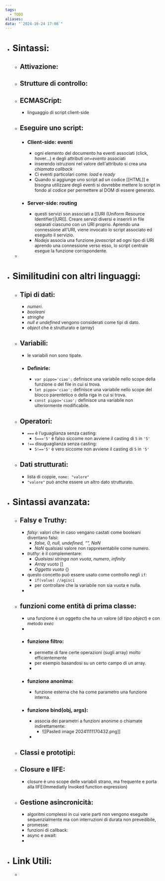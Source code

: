 ```yaml
---
tags:
  - TODO
aliases: 
data: "`2024-10-24 17:08`"
---
```

- # Sintassi:
	- ## Attivazione:
	- ## Strutture di controllo:
	- ## ECMASCript: 
		- linguaggio di script client-side
	- ## Eseguire uno script:
		- ### Client-side: eventi
			- ogni elemento del documento ha eventi associati (click, hover...) e degli attributi _on+evento_ associati
			- inserendo istruzioni nel valore dell'attributo si crea una _chiamata callback_
			- Ci eventi particolari come: _load_ e _ready_
			- Quando si aggiunge uno script ad un codice [[HTML]] e bisogna utilizzare degli eventi si dovrebbe mettere lo script in fondo al codice per permettere al DOM di essere generato.
		- ### Server-side: routing
			- questi servizi son associati a [[URI (Uniform Resource Identifier)|URI]]. Creare servizi diversi  e inserirli in file separati ciascuno con un URI proprio. Aprendo una connessione all'URI, viene invocato lo script associato ed eseguito il servizio.
			- _Nodejs_ associa una funzione _javascript_ ad ogni tipo di URI aprendo una connessione verso esso, lo script centrale esegue la funzione corrispondente. 
	-  
- # Similitudini con altri linguaggi:
	- ## Tipi di dati:  
		- _numeri_.
		- _booleani_
		- _stringhe_
		- _null e undefined_ vengono considerati come tipi di dato.
		- _object_ che è strutturato e (_array_)
	- ## Variabili:
		- le variabili non sono tipate.
		- ### Definirle:
			- `var pippo='ciao';` definisce una variabile nello scope della funzione o del file in cui si trova.
			- `let pippo='ciao';` definisce una variabile nello scope del blocco parentetico o della riga in cui si trova.
			- `const pippo='ciao';` definisce una variabile non ulteriormente modificabile.
	- ## Operatori:
		- ` === ` è l’uguaglianza senza casting:
			- `5==='5'` è falso siccome non avviene il casting di `5` in `'5'` 
		- `!==` disuguaglianza senza casting:
			- `5!=='5'` è vero siccome non avviene il casting di `5` in `'5'` 
	- ## Dati strutturati:
		- lista di coppie, `nome: "valore"` 
		- `"valore"` può anche essere un altro dato strutturato.   
- # Sintassi avanzata:
	- ## Falsy e Truthy:
		- _falsy_: valori che in caso vengano castati come booleani diventano falsi:
			- _false, 0, null, undefined, ““, NaN_
			- $NaN$ qualsiasi valore non rappresentabile come numero.
		- _truthy_: è il complementare:
			- _Qualsiasi stringa non vuota_, _numero_, _infinity_
			- _Array vuoto_ $[]$
			- _Oggetto vuoto_ $\{\}$ 
		- questo concetto può essere usato come controllo negli `if`:
			- `if(value) //agisci`
			- per controllare che la variabile non sia vuota e nulla.
		- 
	- ## funzioni come entità di prima classe:
		- una funzione è un oggetto che ha un valore (_di tipo object_) e con metodo _exec_ 
		- 
		- ### funzione filtro:
			- permette di fare certe operazioni (sugli array) molto efficientemente
			- per esempio basandosi su un certo campo di un array.
			- []()
		- ### funzione anonima:
			- funzione esterna che ha come parametro una funzione interna.
		- ### funzione bind(obj, args):
			- associa dei parametri a funzioni anonime o chiamate indirettamente:
				- ![[Pasted image 20241111170432.png]]
			- 
	- ## Classi e prototipi:
	- ## Closure e IIFE:
		- closure è uno scope delle variabili strano, ma frequente e porta alla IIFE(Immediatly Invoked function expression)
	- ## Gestione asincronicità:
		- algoritmi complessi in cui varie parti non vengono eseguite sequenzialmente ma con interruzioni di durata non prevedibile, 
		- promesse:
		- funzioni di callback:
		- async e await:
		- 
- # Link Utili:
	- 